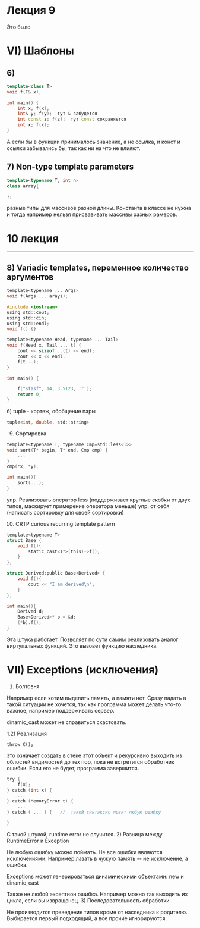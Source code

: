 # Лекция 9
Это было
# VI) Шаблоны
## 6)

```c++
template<class T>
void f(T& x);

int main() {
    int x; f(x);
    int& y; f(y);  тут & забудется
    int const z; f(z);  тут const сохраняется
    int x; f(x);
}
```
А если бы в функции принималось значение, а не ссылка, и конст и ссылки забывались бы, так как ни на что не влияют.

## 7) Non-type template parameters
``` c++
template<typename T, int n>
class array{

};
```
разные типы для массивов разной длины. Константа в классе не нужна и тогда например нельзя присвавивать массивы разных рамеров.

# 10 лекция
----
## 8) Variadic templates, переменное количество аргументов

```c
template<typename ... Args>
void f(Args ... arays);
```

```c
#include <iostream>
using std::cout;
using std::cin;
using std::endl;
void f() {}

template<typename Head, typename ... Tail>
void f(Head x, Tail ... t) {
    cout << sizeof...(t) << endl;
    cout << x << endl;
    f(t...);
}

int main() {

    f("sfasf", 14, 3.5123, 'r');
    return 0;
}
```
б) tuple - кортеж, обобщение пары
```c
tuple<int, double, std::string>
```

9) Сортировка
```c
template<typename T, typename Cmp=std::less<T>>
void sort(T* begin, T* end, Cmp cmp) {
    ...
}
cmp(*x, *y);

int main(){
    sort(...);
}
```
упр. Реализовать оператор less
(поддерживает круглые скобки от двух типов, маскирует примерение оператора меньше)
упр. от себя (написать сортировку для своей сортировки)

10) CRTP curious recurring template pattern

```c
template<typename T>
struct Base { 
    void f(){
        static_cast<T*>(this)->f();
    }
};

struct Derived:public Base<Derived> {
    void f(){
        cout << "I am derived\n";
    }
};

int main(){
    Derived d;
    Base<Derived>* b = &d;
    (*b).f();
}
```
Эта штука работает. 
Позволяет по сути самим реализовать аналог виртупальных функций. Это вызовет функцию наследника.

# VII) Exceptions (исключения)
1) Болтовня

Например если хотим выделить память, а памяти нет. Сразу падать в такой ситуации не хочется, так как программа может делать что-то важное, например поддерживать сервер.

dinamic_cast может не справиться скастовать.

1.2) Реализация

```
throw C();
```

это означает создать в стеке этот объект и рекурсивно выходить из облостей видимостей до тех пор, пока не встретится обработчик ошибки. Если его не будет, программа завершится.
``` c
try {
    f(x);
} catch (int x) {
    ...
} catch (MemoryError t) {
    ...
} catch ( ... ) {   //  такой синтаксис ловит любую ошибку

}
```
С такой штукой, runtime error не случится.
2) Разница между  RuntimeError и Exception

Не любую ошибку можно поймать. Не все ошибки являются исключениями. Например лазать в чужую память -- не исключение, а ошибка.

Exceptions может генерироваться динамическими объектами: new и dinamic_cast

Также не любой эксептион ошибка. Например можно так выходить их цикла, если вы извращенец.
3) Последовательность обработки

Не производится преведение типов кроме от наследника к родителю.
Выбирается первый подходящий, а все прочие игнорируются.